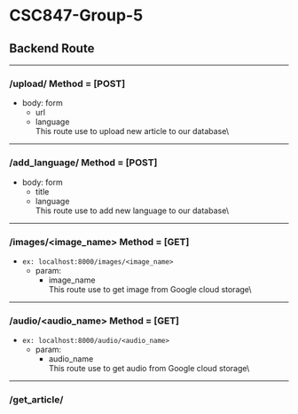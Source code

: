 # CSC847-Group-5

## Backend Route
---
### /upload/ Method = [POST] 
- body: form
    - url
    - language\
    This route use to upload new article to our database\

---
### /add_language/ Method = [POST]
- body: form
    - title
    - language\
    This route use to add new language to our database\
---

### /images/<image_name> Method = [GET]
- ```ex: localhost:8000/images/<image_name>```
    - param:
        - image_name\
    This route use to get image from Google cloud storage\
---

### /audio/<audio_name> Method = [GET]
- ```ex: localhost:8000/audio/<audio_name>```
    - param:
        - audio_name\
    This route use to get audio from Google cloud storage\
---

### /get_article/<title> Method = [GET]
- ```ex: localhost:8000/get_article/<title>```
    - param:
        - title\
    This route use to get specific document from firestore\
---

### /index/ Method = [GET]
- ```ex: localhost:8000/index/```
    This route use to get all document from firestore
   
- **optional**
    ### ```/index/<category> Method = [GET]```
    ```ex: localhost:8000/index/tech```
    - param:
        - category\
    This route use to get all document from firestore that have specific category\
---

### /index/<category> Method = [GET]
- ```ex: localhost:8000/index/tech```\
    - param:
        - category\
    This route use to get all document from firestore that have specific category\
---

### /get_language/ Method = [GET]
- ```ex: localhost:8000/get_language/```\
    This route use to get all language supported by backend\
---

### /get_category/ Method = [GET]
- ```ex: localhost:8000/get_category/```\
    This route use to get all distinct category in firestore document\
---

### /delete_article/<title> Method = [GET]
- ```ex: localhost:8000/delete_article/<title>```
    - param:
        - title\
    This route use to delete specific news from firestore and all related file\
---
